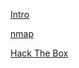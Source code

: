 

[Intro](https://korrectional.github.io/Posts/Intro.txt)

[nmap](https://korrectional.github.io/Posts/nmap.txt)

[Hack The Box](https://korrectional.github.io/HTB/mainHTB.txt)
